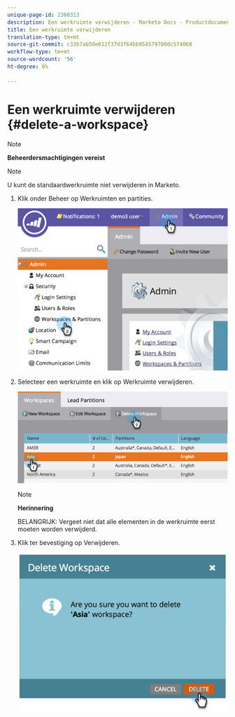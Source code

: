```yaml
---
unique-page-id: 2360313
description: Een werkruimte verwijderen - Marketo Docs - Productdocumentatie
title: Een werkruimte verwijderen
translation-type: tm+mt
source-git-commit: c33b7ab59e612f37d3f64bb954579700dc574068
workflow-type: tm+mt
source-wordcount: '56'
ht-degree: 0%

---
```



# Een werkruimte verwijderen {#delete-a-workspace}

>[!NOTE]
>
>**Beheerdersmachtigingen vereist**

>[!NOTE]
>
>U kunt de standaardwerkruimte niet verwijderen in Marketo.

1. Klik onder Beheer op Werkruimten en partities.

   ![](assets/image2014-9-17-11-3a56-3a34.png)

1. Selecteer een werkruimte en klik op Werkruimte verwijderen.

   ![](assets/image2014-9-17-11-3a56-3a50.png)

   >[!NOTE]
   >
   >**Herinnering**
   >
   >BELANGRIJK: Vergeet niet dat alle elementen in de werkruimte eerst moeten worden verwijderd.

1. Klik ter bevestiging op Verwijderen.

   ![](assets/image2014-9-17-11-3a57-3a1.png)

